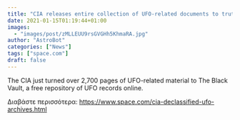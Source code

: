 ```yaml
---
title: "CIA releases entire collection of UFO-related documents to truth-seeking website"
date: 2021-01-15T01:19:44+01:00
images:
  - "images/post/zMLLEUU9rsGVGHh5KhmaRA.jpg"
author: "AstroBot"
categories: ["News"]
tags: ["space.com"]
draft: false
---
```


The CIA just turned over 2,700 pages of UFO-related material to The Black Vault, a free repository of UFO records online. 

Διαβάστε περισσότερα: https://www.space.com/cia-declassified-ufo-archives.html
